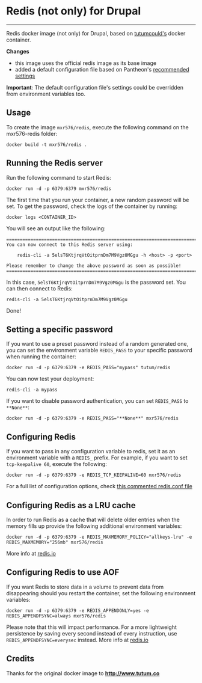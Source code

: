 # Redis (not only) for Drupal
---

Redis docker image (not only) for Drupal, based on [tutumcould's](https://github.com/tutumcloud/redis) docker container.

**Changes**
* this image uses the official redis image as its base image
* added a default configuration file based on Pantheon's [recommended settings](https://pantheon.io/docs/articles/sites/redis-as-a-caching-backend/#is-redis-set-up-as-an-lru-cache)

**Important**: The default configuration file's settings could be overridden from environment variables too.

Usage
-----

To create the image `mxr576/redis`, execute the following command on the mxr576-redis folder:

	docker build -t mxr576/redis .


Running the Redis server
------------------------

Run the following command to start Redis:

	docker run -d -p 6379:6379 mxr576/redis

The first time that you run your container, a new random password will be set.
To get the password, check the logs of the container by running:

	docker logs <CONTAINER_ID>

You will see an output like the following:

	========================================================================
	You can now connect to this Redis server using:

	    redis-cli -a 5elsT6KtjrqVtOitprnDm7M9Vgz0MGgu -h <host> -p <port>

	Please remember to change the above password as soon as possible!
	========================================================================

In this case, `5elsT6KtjrqVtOitprnDm7M9Vgz0MGgu` is the password set.
You can then connect to Redis:

	redis-cli -a 5elsT6KtjrqVtOitprnDm7M9Vgz0MGgu

Done!


Setting a specific password
---------------------------

If you want to use a preset password instead of a random generated one, you can
set the environment variable `REDIS_PASS` to your specific password when running the container:

	docker run -d -p 6379:6379 -e REDIS_PASS="mypass" tutum/redis

You can now test your deployment:

	redis-cli -a mypass

If you want to disable password authentication, you can set `REDIS_PASS` to `**None**`:

    docker run -d -p 6379:6379 -e REDIS_PASS="**None**" mxr576/redis


Configuring Redis
-----------------

If you want to pass in any configuration variable to redis, set it as an environment variable with a `REDIS_` prefix. For example, if you want to set `tcp-keepalive 60`, execute the following:

	docker run -d -p 6379:6379 -e REDIS_TCP_KEEPALIVE=60 mxr576/redis

For a full list of configuration options, check [this commented redis.conf file](https://raw.githubusercontent.com/antirez/redis/2.8/redis.conf)


Configuring Redis as a LRU cache
--------------------------------

In order to run Redis as a cache that will delete older entries when the memory fills up
provide the following additional environment variables:

	docker run -d -p 6379:6379 -e REDIS_MAXMEMORY_POLICY="allkeys-lru" -e REDIS_MAXMEMORY="256mb" mxr576/redis

More info at [redis.io](http://redis.io/topics/lru-cache)


Configuring Redis to use AOF
----------------------------

If you want Redis to store data in a volume to prevent data from disappearing should you restart the container, set the following environment variables:

	docker run -d -p 6379:6379 -e REDIS_APPENDONLY=yes -e REDIS_APPENDFSYNC=always mxr576/redis

Please note that this will impact performance. For a more lightweight persistence by saving every second instead of every instruction, use `REDIS_APPENDFSYNC=everysec` instead. More info at [redis.io](http://redis.io/topics/persistence)

Credits
----------------------------
Thanks for the original docker image to **http://www.tutum.co**
